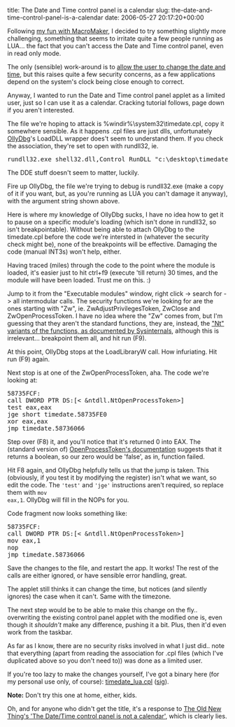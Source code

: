title: The Date and Time control panel is a calendar
slug: the-date-and-time-control-panel-is-a-calendar
date: 2006-05-27 20:17:20+00:00

Following <a href="http://blog.prelode.com/?p=33">my fun with MacroMaker</a>, I decided to try something slightly more challenging, something that seems to irritate quite a few people running as LUA... the fact that you can't access the Date and Time control panel, even in read only mode.

The only (sensible) work-around is to <a href="http://support.microsoft.com/?id=300022">allow the user to change the date and time</a>, but this raises quite a few security concerns, as a few applications depend on the system's clock being close enough to correct.

Anyway, I wanted to run the Date and Time control panel applet as a limited user, just so I can use it as a calendar. Cracking tutorial follows, page down if you aren't interested.

The file we're hoping to attack is %windir%\system32\timedate.cpl, copy it somewhere sensible. As it happens .cpl files are just dlls, unfortunately <a href="http://www.ollydbg.de/">OllyDbg</a>'s LoadDLL wrapper does't seem to understand them. If you check the association, they're set to open with rundll32, ie.

<pre>rundll32.exe shell32.dll,Control_RunDLL "c:\desktop\timedate.cpl"</pre>

The DDE stuff doesn't seem to matter, luckily.

Fire up OllyDbg, the file we're trying to debug is rundll32.exe (make a copy of it if you want, but, as you're running as LUA you can't damage it anyway), with the argument string shown above.

Here is where my knowledge of OllyDbg sucks, I have no idea how to get it to pause on a specific module's loading (which isn't done in rundll32, so isn't breakpointable). Without being able to attach OllyDbg to the timedate.cpl before the code we're intersted in (whatever the security check might be), none of the breakpoints will be effective. Damaging the code (manual INT3s) won't help, either.

Having traced (miles) through the code to the point where the module is loaded, it's easier just to hit ctrl+f9 (execute 'till return) 30 times, and the module will have been loaded. Trust me on this. :)

Jump to it from the "Executable modules" window, right click -> search for -> all intermodular calls. The security functions we're looking for are the ones starting with "Zw", ie. ZwAdjustPrivilegesToken, ZwClose and ZwOpenProcessToken. I have no idea where the "Zw" comes from, but I'm guessing that they aren't the standard functions, they are, instead, the <a href="http://www.sysinternals.com/Information/NativeApi.html">"Nt" variants of the functions, as documented by Sysinternals</a>, although this is irrelevant... breakpoint them all, and hit run (F9).

At this point, OllyDbg stops at the LoadLibraryW call. How infuriating. Hit run (F9) again.

Next stop is at one of the ZwOpenProcessToken, aha. The code we're looking at:
<pre>
58735FCF:
call DWORD PTR DS:[< &ntdll.NtOpenProcessToken>]
test eax,eax
jge short timedate.58735FE0
xor eax,eax
jmp timedate.58736066
</pre>

Step over (F8) it, and you'll notice that it's returned 0 into EAX. The (standard version of) <a href="http://msdn.microsoft.com/library/en-us/secauthz/security/openprocesstoken.asp?frame=true">OpenProcessToken's documentation</a> suggests that it returns a boolean, so our zero would be 'false', as in, function failed.

Hit F8 again, and OllyDbg helpfully tells us that the jump is taken. This (obviously, if you test it by modifying the register) isn't what we want, so edit the code. The <code>'test'</code> and <code>'jge'</code> instructions aren't required, so replace them with <code>mov eax,1</code>. OllyDbg will fill in the NOPs for you.

Code fragment now looks something like:
<pre>
58735FCF:
call DWORD PTR DS:[< &ntdll.NtOpenProcessToken>]
mov eax,1
nop
jmp timedate.58736066
</pre>

Save the changes to the file, and restart the app. It works! The rest of the calls are either ignored, or have sensible error handling, great.

The applet still thinks it can change the time, but notices (and silently ignores) the case when it can't. Same with the timezone.

The next step would be to be able to make this change on the fly.. overwriting the existing control panel applet with the modified one is, even though it <em>shouldn't</em> make any difference, pushing it a bit. Plus, then it'd even work from the taskbar.

As far as I know, there are no security risks involved in what I just did.. note that everything (apart from reading the association for .cpl files (which I've duplicated above so you don't need to)) was done as a limited user.

If you're too lazy to make the changes yourself, I've got a binary here (for my personal use only, of course): <a href="http://faux.uwcs.co.uk/timedate_lua.cpl">timedate_lua.cpl</a> (<a href="http://faux.uwcs.co.uk/timedate_lua.cpl.asc">sig</a>).

<strong>Note:</strong> Don't try this one at home, either, kids.

Oh, and for anyone who didn't get the title, it's a response to <a href="http://blogs.msdn.com/oldnewthing/archive/2005/06/21/431054.aspx">The Old New Thing's 'The Date/Time control panel is not a calendar'</a>, which is clearly lies.